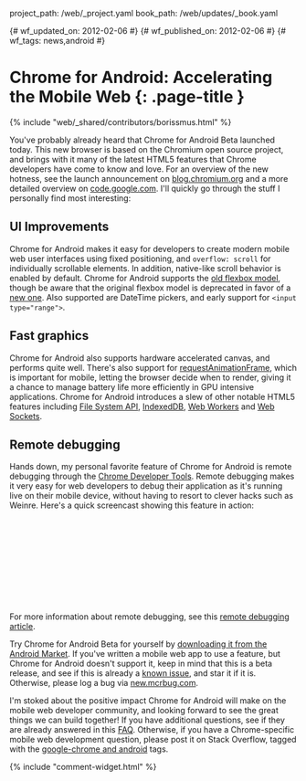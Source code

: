 project_path: /web/_project.yaml
book_path: /web/updates/_book.yaml

{# wf_updated_on: 2012-02-06 #}
{# wf_published_on: 2012-02-06 #}
{# wf_tags: news,android #}

# Chrome for Android: Accelerating the Mobile Web {: .page-title }

{% include "web/_shared/contributors/borissmus.html" %}


You've probably already heard that Chrome for Android Beta launched today. This
new browser is based on the Chromium open source project, and brings with it
many of the latest HTML5 features that Chrome developers have come to know and
love. For an overview of the new hotness, see the launch announcement on
[blog.chromium.org][chromium-blog] and a more detailed overview on
[code.google.com][codesite]. I'll quickly go through the stuff I personally
find most interesting:

## UI Improvements

Chrome for Android makes it easy for developers to create modern mobile web
user interfaces using fixed positioning, and `overflow: scroll` for
individually scrollable elements. In addition, native-like scroll behavior is
enabled by default. Chrome for Android supports the [old flexbox
model][flexbox-old], though be aware that the original flexbox model is deprecated
in favor of a [new one][flexbox-new]. Also supported are DateTime pickers, and
early support for `<input type="range">`.


## Fast graphics

Chrome for Android also supports hardware accelerated canvas, and performs
quite well. There's also support for [requestAnimationFrame][raf], which is
important for mobile, letting the browser decide when to render, giving it a
chance to manage battery life more efficiently in GPU intensive applications.
Chrome for Android introduces a slew of other notable HTML5 features including
[File System API][], [IndexedDB][], [Web Workers][] and [Web Sockets][].

## Remote debugging

Hands down, my personal favorite feature of Chrome for Android is remote
debugging through the [Chrome Developer Tools][cdt]. Remote debugging makes it
very easy for web developers to debug their application as it's running live on
their mobile device, without having to resort to clever hacks such as Weinre.
Here's a quick screencast showing this feature in action:

<div class="video-wrapper">
  <iframe class="devsite-embedded-youtube-video" data-video-id="s4zpL4VBbuU"
          data-autohide="1" data-showinfo="0" frameborder="0" allowfullscreen>
  </iframe>
</div>

For more information about remote debugging, see this [remote debugging
article][debugging].

Try Chrome for Android Beta for yourself by [downloading it from the Android
Market][market]. If you've written a mobile web app to use a feature, but
Chrome for Android doesn't support it, keep in mind that this is a beta
release, and see if this is already a [known issue][mcrbug], and star it if it is.
Otherwise, please log a bug via [new.mcrbug.com][new-mcrbug].

I'm stoked about the positive impact Chrome for Android will make on the mobile
web developer community, and looking forward to see the great things we can
build together! If you have additional questions, see if they are already
answered in this [FAQ][faq]. Otherwise, if you have a Chrome-specific mobile
web development question, please post it on Stack Overflow, tagged with the
[google-chrome and android][so] tags.

[so]: http://stackoverflow.com/questions/tagged/google-chrome+android
[faq]: http://code.google.com/chrome/mobile/docs/faq.html
[raf]: http://paulirish.com/2011/requestanimationframe-for-smart-animating/
[debugging]: http://code.google.com/chrome/mobile/docs/debugging.html
[flexbox-new]: http://www.w3.org/TR/css3-flexbox/
[flexbox-old]: http://www.html5rocks.com/en/tutorials/flexbox/quick/
[market]: https://market.android.com/details?id=com.android.chrome
[chromium-blog]: http://blog.chromium.org/2012/02/deeper-look-at-chrome-for-android.html
[codesite]: http://code.google.com/chrome/mobile/
[cdt]: http://code.google.com/chrome/devtools/docs/overview.html
[IndexedDB]: http://www.html5rocks.com/en/tutorials/indexeddb/todo/
[Web Workers]: //www.html5rocks.com/en/tutorials/workers/basics/
[Web Sockets]: http://www.html5rocks.com/en/tutorials/websockets/basics/
[mcrbug]: http://mcrbug.com
[new-mcrbug]: http://new.mcrbug.com
[File System API]: http://www.html5rocks.com/en/tutorials/file/filesystem/


{% include "comment-widget.html" %}
